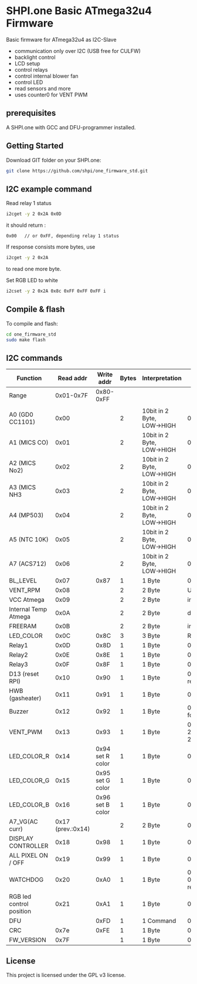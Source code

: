# SHPI.one Basic ATmega32u4 Firmware

Basic firmware for ATmega32u4 as I2C-Slave

- communication only over I2C (USB free for CULFW)
- backlight control
- LCD setup
- control relays
- control internal blower fan
- control LED
- read sensors and more
- uses counter0 for VENT PWM

## prerequisites
A SHPI.one with GCC and DFU-programmer installed.



## Getting Started

Download GIT folder on your SHPI.one:
```bash
git clone https://github.com/shpi/one_firmware_std.git
```



## I2C example command

Read relay 1 status

```bash
i2cget -y 2 0x2A 0x0D             

```
it should return :
```
0x00   // or 0xFF, depending relay 1 status 
```

If response consists more bytes, use

```bash
i2cget -y 2 0x2A    

```
to read one more byte.

Set RGB LED to white


```bash
i2cset -y 2 0x2A 0x8c 0xFF 0xFF 0xFF i    

```




## Compile & flash

To compile and flash:
```bash
cd one_firmware_std
sudo make flash
```

## I2C commands


|Function                |Read addr        |Write addr        |Bytes|Interpretation           |Range                                                                                      |
|------------------------|-----------------|------------------|-----|-------------------------|-------------------------------------------------------------------------------------------|
|Range                   |0x01-0x7F        |0x80-0xFF         |     |                         |                                                                                           |
|                        |                 |                  |     |                         |                                                                                           |
|A0 (GD0 CC1101)         |0x00             |                  |2    |10bit in 2 Byte, LOW→HIGH|0 -1023                                                                                    |
|A1 (MICS CO)            |0x01             |                  |2    |10bit in 2 Byte, LOW→HIGH|0 -1023                                                                                    |
|A2 (MICS No2)           |0x02             |                  |2    |10bit in 2 Byte, LOW→HIGH|0 -1023                                                                                    |
|A3 (MICS NH3            |0x03             |                  |2    |10bit in 2 Byte, LOW→HIGH|0 -1023                                                                                    |
|A4 (MP503)              |0x04             |                  |2    |10bit in 2 Byte, LOW→HIGH|0 -1023                                                                                    |
|A5 (NTC 10K)            |0x05             |                  |2    |10bit in 2 Byte, LOW→HIGH|0 -1023                                                                                    |
|A7 (ACS712)             |0x06             |                  |2    |10bit in 2 Byte, LOW→HIGH|0 -1023                                                                                    |
|BL_LEVEL                |0x07             |0x87              |1    |1 Byte                   |0-31                                                                                       | 
|VENT_RPM                |0x08             |                  |2    |2 Byte                   |UPM                                                                                        |
|VCC Atmega              |0x09             |                  |2    |2 Byte                   |in Millivolts                                                                              |
|Internal Temp Atmega    |0x0A             |                  |2    |2 Byte                   |degree celsius                                                                             |
|FREERAM                 |0x0B             |                  |2    |2 Byte                   |in Bytes                                                                                   |
|LED_COLOR               |0x0C             |0x8C              |3    |3 Byte                   |R, G, B → 0-254,0-254,0-254                                                                |
|Relay1                  |0x0D             |0x8D              |1    |1 Byte                   |0x00=off,  0xFF=on                                                                         |
|Relay2                  |0x0E             |0x8E              |1    |1 Byte                   |0x00=off,  0xFF=on                                                                         |
|Relay3                  |0x0F             |0x8F              |1    |1 Byte                   |0x00=off,  0xFF=on                                                                         |
|D13 (reset RPI)         |0x10             |0x90              |1    |1 Byte                   |0x00=off, 0x01=1sec low for reset*, 0xFF=on                                                |
|HWB (gasheater)         |0x11             |0x91              |1    |1 Byte                   |0x00=off, 0xFF=on                                                                          |
|Buzzer                  |0x12             |0x92              |1    |1 Byte                   |0x00=off, 0xFF=on, more will follow                                                        |
|VENT_PWM                |0x13             |0x93              |1    |1 Byte                   |0=max speed, ..., 253=minimum,254=autominimum, 255=off                                     |
|LED_COLOR_R             |0x14             |0x94  set R color |1    |1 Byte                   |0 – 255                                                                                    |
|LED_COLOR_G             |0x15             |0x95  set G color |1    |1 Byte                   |0 – 255                                                                                    |
|LED_COLOR_B             |0x16             |0x96  set B color |1    |1 Byte                   |0 – 255                                                                                    |
|A7_VG(AC curr)          |0x17 (prev.:0x14)|                  |2    |2 Byte                   |0 – 1023                                                                                   |
|DISPLAY CONTROLLER      |0x18             |0x98              |1    |1 Byte                   |0x00=off, 0xFF=on                                                                          |
|ALL PIXEL ON / OFF      |0x19             |0x99              |1    |1 Byte                   |0x00=off, 0xFF=on                                                                          |
|WATCHDOG                |0x20             |0xA0              |1    |1 Byte                   |0x00=off, 0x01=only LED, 0xF1=hard reset, 0xFF= hard reset, with fallback                  |
|RGB led control position|0x21             |0xA1              |1    |1 Byte                   |0x01=LOGO, 0x02=signal LED                                                                 |
|DFU                     |                 |0xFD              |1    |1 Command                |0xFF=DFU active                                                                            |
|CRC                     |0x7e             |0xFE              |1    |1 Byte                   |0x00=off, 0xFF=on                                                                          |
|FW_VERSION              |0x7F             |                  |1    |1 Byte                   |0xFF=Pre 2.0, 0x01=2.0                                                                     |  








## License

This project is licensed under the GPL v3 license.
